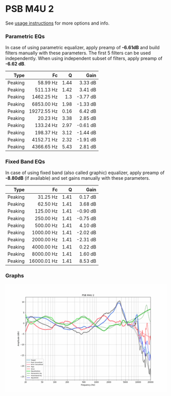 # PSB M4U 2
See [usage instructions](https://github.com/jaakkopasanen/AutoEq#usage) for more options and info.

### Parametric EQs
In case of using parametric equalizer, apply preamp of **-6.61dB** and build filters manually
with these parameters. The first 5 filters can be used independently.
When using independent subset of filters, apply preamp of **-6.62 dB**.

| Type    | Fc          |    Q | Gain     |
|--------:|------------:|-----:|---------:|
| Peaking | 58.99 Hz    | 1.44 | 3.33 dB  |
| Peaking | 511.13 Hz   | 1.42 | 3.41 dB  |
| Peaking | 1462.25 Hz  | 1.3  | -3.77 dB |
| Peaking | 6853.00 Hz  | 1.98 | -1.33 dB |
| Peaking | 19272.55 Hz | 0.16 | 6.42 dB  |
| Peaking | 20.23 Hz    | 3.38 | 2.85 dB  |
| Peaking | 133.24 Hz   | 2.97 | -0.61 dB |
| Peaking | 198.37 Hz   | 3.12 | -1.44 dB |
| Peaking | 4152.71 Hz  | 2.32 | -1.91 dB |
| Peaking | 4366.65 Hz  | 5.43 | 2.81 dB  |

### Fixed Band EQs
In case of using fixed band (also called graphic) equalizer, apply preamp of **-8.80dB**
(if available) and set gains manually with these parameters.

| Type    | Fc          |    Q | Gain     |
|--------:|------------:|-----:|---------:|
| Peaking | 31.25 Hz    | 1.41 | 0.17 dB  |
| Peaking | 62.50 Hz    | 1.41 | 3.68 dB  |
| Peaking | 125.00 Hz   | 1.41 | -0.90 dB |
| Peaking | 250.00 Hz   | 1.41 | -0.75 dB |
| Peaking | 500.00 Hz   | 1.41 | 4.10 dB  |
| Peaking | 1000.00 Hz  | 1.41 | -2.02 dB |
| Peaking | 2000.00 Hz  | 1.41 | -2.31 dB |
| Peaking | 4000.00 Hz  | 1.41 | 0.22 dB  |
| Peaking | 8000.00 Hz  | 1.41 | 1.60 dB  |
| Peaking | 16000.01 Hz | 1.41 | 8.53 dB  |

### Graphs
![](./PSB%20M4U%202.png)